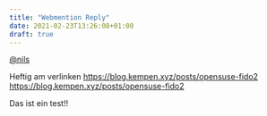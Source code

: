 ```yaml
---
title: "Webmention Reply"
date: 2021-02-23T13:26:08+01:00
draft: true
---
```


<a class="u-in-reply-to" href="https://blog.kempen.xyz/posts/opensuse-fido2/">@nils</a>

Heftig am verlinken
https://blog.kempen.xyz/posts/opensuse-fido2
https://blog.kempen.xyz/posts/opensuse-fido2

Das ist ein test!!
